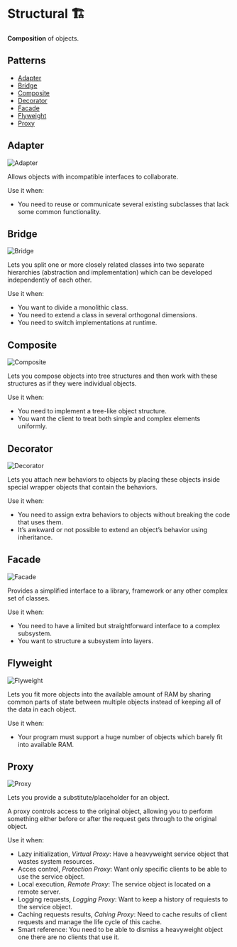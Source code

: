 # Structural 🏗

**Composition** of objects.

## Patterns

* [Adapter](structural.md#Adapter)
* [Bridge](structural.md#Bridge)
* [Composite](structural.md#Composite)
* [Decorator](structural.md#Decorator)
* [Facade](structural.md#Facade)
* [Flyweight](structural.md#Flyweight)
* [Proxy](structural.md#Proxy)

<!-- - Private Class Data -->

## Adapter

![Adapter](https://refactoring.guru/images/patterns/cards/adapter-mini.png)

Allows objects with incompatible interfaces to collaborate.

Use it when:

* You need to reuse or communicate several existing subclasses that lack some common functionality.

## Bridge

![Bridge](https://refactoring.guru/images/patterns/cards/bridge-mini.png)

Lets you split one or more closely related classes into two separate hierarchies \(abstraction and implementation\) which can be developed independently of each other.

Use it when:

* You want to divide a monolithic class.
* You need to extend a class in several orthogonal dimensions.
* You need to switch implementations at runtime.

## Composite

![Composite](https://refactoring.guru/images/patterns/cards/composite-mini.png)

Lets you compose objects into tree structures and then work with these structures as if they were individual objects.

Use it when:

* You need to implement a tree-like object structure.
* You want the client to treat both simple and complex elements uniformly.

## Decorator

![Decorator](https://refactoring.guru/images/patterns/cards/decorator-mini.png)

Lets you attach new behaviors to objects by placing these objects inside special wrapper objects that contain the behaviors.

Use it when:

* You need to assign extra behaviors to objects without breaking the code that uses them.
* It’s awkward or not possible to extend an object’s behavior using inheritance.

## Facade

![Facade](https://refactoring.guru/images/patterns/cards/facade-mini.png)

Provides a simplified interface to a library, framework or any other complex set of classes.

Use it when:

* You need to have a limited but straightforward interface to a complex subsystem.
* You want to structure a subsystem into layers.

## Flyweight

![Flyweight](https://refactoring.guru/images/patterns/cards/flyweight-mini.png)

Lets you fit more objects into the available amount of RAM by sharing common parts of state between multiple objects instead of keeping all of the data in each object.

Use it when:

* Your program must support a huge number of objects which barely fit into available RAM.

## Proxy

![Proxy](https://refactoring.guru/images/patterns/cards/proxy-mini.png)

Lets you provide a substitute/placeholder for an object.

A proxy controls access to the original object, allowing you to perform something either before or after the request gets through to the original object.

Use it when:

* Lazy initialization, _Virtual Proxy_: Have a heavyweight service object that wastes system resources.
* Acces control, _Protection Proxy_: Want only specific clients to be able to use the service object.
* Local execution, _Remote Proxy_: The service object is located on a remote server.
* Logging requests, _Logging Proxy_: Want to keep a history of requiests to the service object.
* Caching requests results, _Cahing Proxy_: Need to cache results of client requests and manage the life cycle of this cache.
* Smart reference: You need to be able to dismiss a heavyweight object one there are no clients that use it.
